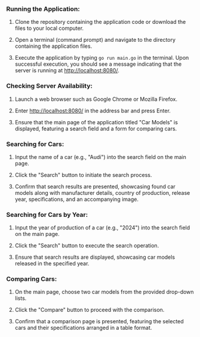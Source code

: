 ### Running the Application:

1. Clone the repository containing the application code or download the files to your local computer.

2. Open a terminal (command prompt) and navigate to the directory containing the application files.

3. Execute the application by typing `go run main.go` in the terminal. Upon successful execution, you should see a message indicating that the server is running at [http://localhost:8080/](http://localhost:8080/).

### Checking Server Availability:

1. Launch a web browser such as Google Chrome or Mozilla Firefox.

2. Enter [http://localhost:8080/](http://localhost:8080/) in the address bar and press Enter.

3. Ensure that the main page of the application titled "Car Models" is displayed, featuring a search field and a form for comparing cars.

### Searching for Cars:

1. Input the name of a car (e.g., "Audi") into the search field on the main page.

2. Click the "Search" button to initiate the search process.

3. Confirm that search results are presented, showcasing found car models along with manufacturer details, country of production, release year, specifications, and an accompanying image.

### Searching for Cars by Year:

1. Input the year of production of a car (e.g., "2024") into the search field on the main page.

2. Click the "Search" button to execute the search operation.

3. Ensure that search results are displayed, showcasing car models released in the specified year.

### Comparing Cars:

1. On the main page, choose two car models from the provided drop-down lists.

2. Click the "Compare" button to proceed with the comparison.

3. Confirm that a comparison page is presented, featuring the selected cars and their specifications arranged in a table format.
